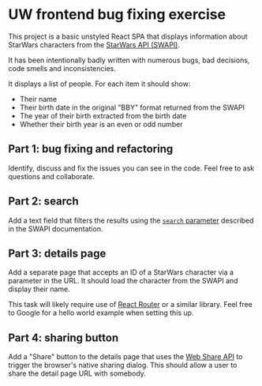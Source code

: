 # UW frontend bug fixing exercise

This project is a basic unstyled React SPA that displays information about StarWars characters from the [StarWars API (SWAPI)](https://swapi.dev/documentation).

It has been intentionally badly written with numerous bugs, bad decisions, code smells and inconsistencies.

It displays a list of people. For each item it should show:
- Their name
- Their birth date in the original "BBY" format returned from the SWAPI
- The year of their birth extracted from the birth date
- Whether their birth year is an even or odd number


## Part 1: bug fixing and refactoring
Identify, discuss and fix the issues you can see in the code. Feel free to ask questions and collaborate.

## Part 2: search
Add a text field that filters the results using the [`search` parameter](https://swapi.dev/documentation#search) described in the SWAPI documentation.

## Part 3: details page
Add a separate page that accepts an ID of a StarWars character via a parameter in the URL. It should load the character from the SWAPI and display their name.

This task will likely require use of [React Router](https://reactrouter.com/en/main) or a similar library. Feel free to Google for a hello world example when setting this up.

## Part 4: sharing button
Add a "Share" button to the details page that uses the [Web Share API](https://developer.mozilla.org/en-US/docs/Web/API/Web_Share_API) to trigger the browser's native sharing dialog.
This should allow a user to share the detail page URL with somebody.
